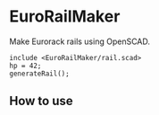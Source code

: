 # EuroRailMaker

Make Eurorack rails using OpenSCAD.

```
include <EuroRailMaker/rail.scad>
hp = 42;
generateRail();
```

## How to use


